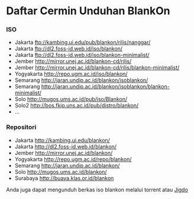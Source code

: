 
<h1>Daftar Cermin Unduhan BlankOn</h1>
        
</li></ul><h3 id="ISO">ISO</h3>      
<ul><li>Jakarta <a class="ext-link" href="ftp://kambing.ui.edu/pub/blankon/rilis/nanggar/"><span class="icon">​</span>ftp://kambing.ui.edu/pub/blankon/rilis/nanggar/</a>
</li><li>Jakarta <a class="ext-link" href="ftp://dl2.foss-id.web.id/iso/blankon/"><span class="icon">​</span>ftp://dl2.foss-id.web.id/iso/blankon/</a>
</li><li>Jakarta <a class="ext-link" href="ftp://dl2.foss-id.web.id/iso/blankon-minimalist/"><span class="icon">​</span>ftp://dl2.foss-id.web.id/iso/blankon-minimalist/</a>
</li><li>Jember <a class="ext-link" href="http://mirror.unej.ac.id/blankon-cd/rilis/"><span class="icon">​</span>http://mirror.unej.ac.id/blankon-cd/rilis/</a>
</li><li>Jember <a class="ext-link" href="http://mirror.unej.ac.id/blankon-cd/rilis/blankon-minimalist/"><span class="icon">​</span>http://mirror.unej.ac.id/blankon-cd/rilis/blankon-minimalist/</a>
</li><li>Yogyakarta <a class="ext-link" href="http://repo.ugm.ac.id/iso/blankon/"><span class="icon">​</span>http://repo.ugm.ac.id/iso/blankon/</a>
</li><li>Semarang <a class="ext-link" href="http://jaran.undip.ac.id/blankon/isoblankon/"><span class="icon">​</span>http://jaran.undip.ac.id/blankon/isoblankon/</a>
</li><li>Semarang <a class="ext-link" href="http://jaran.undip.ac.id/blankon/isoblankon/blankon-minimalist/"><span class="icon">​</span>http://jaran.undip.ac.id/blankon/isoblankon/blankon-minimalist/</a>
</li><li>Solo <a class="ext-link" href="http://mugos.ums.ac.id/pub/iso/Blankon/"><span class="icon">​</span>http://mugos.ums.ac.id/pub/iso/Blankon/</a>
</li><li>Solo2 <a class="ext-link" href="http://bos.fkip.uns.ac.id/pub/distro/blankon/"><span class="icon">​</span>http://bos.fkip.uns.ac.id/pub/distro/blankon/</a>
</li><li>... 
</li></ul><h3 id="Repositori">Repositori</h3>
<ul><li>Jakarta <a class="ext-link" href="http://kambing.ui.edu/blankon/"><span class="icon">​</span>http://kambing.ui.edu/blankon/</a>
</li><li>Jakarta <a class="ext-link" href="http://dl2.foss-id.web.id/blankon/"><span class="icon">​</span>http://dl2.foss-id.web.id/blankon/</a>
</li><li>Jember <a class="ext-link" href="http://mirror.unej.ac.id/blankon/"><span class="icon">​</span>http://mirror.unej.ac.id/blankon/</a>
</li><li>Yogyakarta <a class="ext-link" href="http://repo.ugm.ac.id/repo/blankon/"><span class="icon">​</span>http://repo.ugm.ac.id/repo/blankon/</a>
</li><li>Semarang <a class="ext-link" href="http://jaran.undip.ac.id/blankon/"><span class="icon">​</span>http://jaran.undip.ac.id/blankon/</a>
</li><li>Solo <a class="ext-link" href="http://mugos.ums.ac.id/blankon/"><span class="icon">​</span>http://mugos.ums.ac.id/blankon/</a>
</li><li>Surabaya <a class="ext-link" href="http://buaya.klas.or.id/blankon"><span class="icon">​</span>http://buaya.klas.or.id/blankon</a> 
</li></ul><p>
Anda juga dapat mengunduh berkas iso blankon melalui torrent atau <a class="wiki" href="/wiki/Infrastruktur/Jigdo">Jigdo</a>
</p>
</div>
          
         
